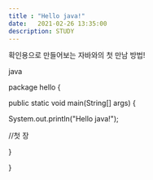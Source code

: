 ```yaml
---
title :	"Hello java!"
date:	2021-02-26 13:35:00
description: STUDY
---
```



확인용으로 만들어보는 자바와의 첫 만남 방법!


java

package hello {

public static void main(String[] args) {



  System.out.println("Hello java!");



//첫 장

  }

}

